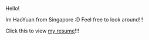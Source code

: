 Hello!

Im HaoYuan from Singapore :D
Feel free to look around!!!

Click this to view [my resume](http://haoyuan90.github.io/Resume/ "My resume")!!!
